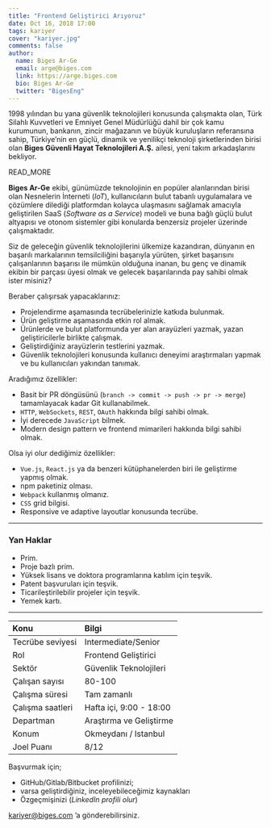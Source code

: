 ```yaml
---
title: "Frontend Geliştirici Arıyoruz"
date: Oct 16, 2018 17:00
tags: kariyer
cover: "kariyer.jpg"
comments: false
author:
  name: Biges Ar-Ge
  email: arge@biges.com
  link: https://arge.biges.com
  bio: Biges Ar-Ge
  twitter: "BigesEng"
---
```


1998 yılından bu yana güvenlik teknolojileri konusunda çalışmakta olan, Türk
Silahlı Kuvvetleri ve Emniyet Genel Müdürlüğü dahil bir çok kamu kurumunun,
bankanın, zincir mağazanın ve büyük kuruluşların referansına sahip,
Türkiye’nin en güçlü, dinamik ve yenilikçi teknoloji şirketlerinden birisi
olan **Biges Güvenli Hayat Teknolojileri A.Ş.** ailesi, yeni takım arkadaşlarını
bekliyor.

READ_MORE

**Biges Ar-Ge** ekibi, günümüzde teknolojinin en popüler alanlarından birisi olan
Nesnelerin İnterneti (_IoT_), kullanıcıların bulut tabanlı uygulamalara ve
çözümlere dilediği platformdan kolayca ulaşmasını sağlamak amacıyla
geliştirilen SaaS (_Software as a Service_) modeli ve buna bağlı güçlü bulut
altyapısı ve otonom sistemler gibi konularda benzersiz projeler üzerinde
çalışmaktadır.

Siz de geleceğin güvenlik teknolojilerini ülkemize kazandıran, dünyanın en
başarılı markalarının temsilciliğini başarıyla yürüten, şirket başarısını
çalışanlarının başarısı ile mümkün olduğuna inanan, bu genç ve dinamik ekibin
bir parçası üyesi olmak ve gelecek başarılarında pay sahibi olmak ister
misiniz?

Beraber çalışırsak yapacaklarınız:

- Projelendirme aşamasında tecrübelerinizle katkıda bulunmak.
- Ürün geliştirme aşamasında etkin rol almak.
- Ürünlerde ve bulut platformunda yer alan arayüzleri yazmak, yazan
  geliştiricilerle birlikte çalışmak.
- Geliştirdiğiniz arayüzlerin testlerini yazmak.
- Güvenlik teknolojileri konusunda kullanıcı deneyimi araştırmaları yapmak ve
  bu kullanıcıları yakından tanımak.

Aradığımız özellikler:

- Basit bir PR döngüsünü (`branch -> commit -> push -> pr -> merge`)
  tamamlayacak kadar Git kullanabilmek.
- `HTTP`, `WebSockets`, `REST`, `OAuth` hakkında bilgi sahibi olmak.
- İyi derecede `JavaScript` bilmek.
- Modern design pattern ve frontend mimarileri hakkında bilgi sahibi olmak.

Olsa iyi olur dediğimiz özellikler:

- `Vue.js`, `React.js` ya da benzeri kütüphanelerden biri ile geliştirme yapmış
  olmak.
- npm paketiniz olması.
- `Webpack` kullanmış olmanız.
- `CSS` grid bilgisi.
- Responsive ve adaptive layoutlar konusunda tecrübe.

---

### Yan Haklar

- Prim.
- Proje bazlı prim.
- Yüksek lisans ve doktora programlarına katılım için teşvik.
- Patent başvuruları için teşvik.
- Ticarileştirilebilir projeler için teşvik.
- Yemek kartı.

---

| Konu             | Bilgi                   |
| :--------------- | :---------------------- |
| Tecrübe seviyesi | Intermediate/Senior     |
| Rol              | Frontend Geliştirici    |
| Sektör           | Güvenlik Teknolojileri  |
| Çalışan sayısı   | 80-100                  |
| Çalışma süresi   | Tam zamanlı             |
| Çalışma saatleri | Hafta içi, 9:00 - 18:00 |
| Departman        | Araştırma ve Geliştirme |
| Konum            | Okmeydanı / Istanbul    |
| Joel Puanı       | 8/12                    |

Başvurmak için;

- GitHub/Gitlab/Bitbucket profilinizi;
- varsa geliştirdiğiniz, inceleyebileceğimiz kaynakları
- Özgeçmişinizi (_LinkedIn profili olur_)

kariyer@biges.com ’a gönderebilirsiniz.
